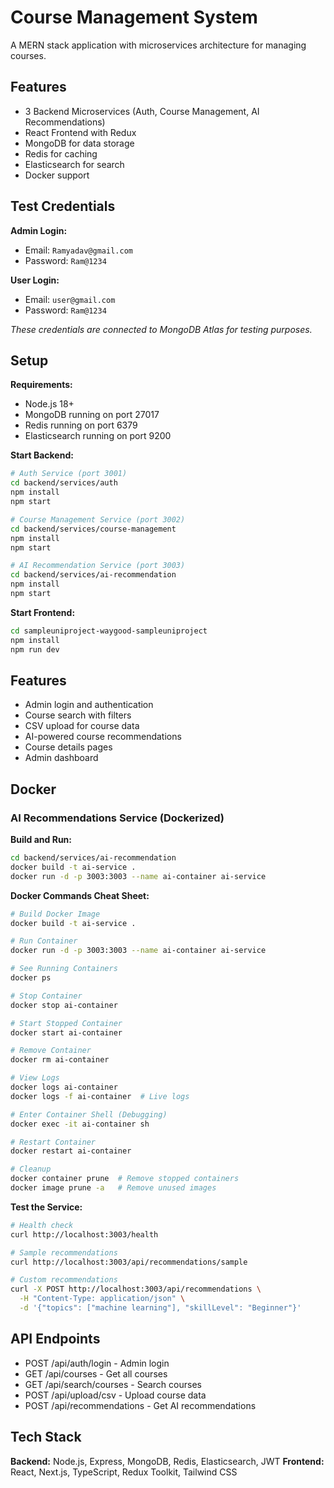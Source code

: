 # Course Management System

A MERN stack application with microservices architecture for managing courses.

## Features

- 3 Backend Microservices (Auth, Course Management, AI Recommendations)
- React Frontend with Redux
- MongoDB for data storage
- Redis for caching
- Elasticsearch for search
- Docker support

## Test Credentials

**Admin Login:**
- Email: `Ramyadav@gmail.com`
- Password: `Ram@1234`

**User Login:**
- Email: `user@gmail.com`
- Password: `Ram@1234`

*These credentials are connected to MongoDB Atlas for testing purposes.*

## Setup

**Requirements:**
- Node.js 18+
- MongoDB running on port 27017
- Redis running on port 6379
- Elasticsearch running on port 9200

**Start Backend:**
```bash
# Auth Service (port 3001)
cd backend/services/auth
npm install
npm start

# Course Management Service (port 3002)
cd backend/services/course-management
npm install
npm start

# AI Recommendation Service (port 3003)
cd backend/services/ai-recommendation
npm install
npm start
```

**Start Frontend:**
```bash
cd sampleuniproject-waygood-sampleuniproject
npm install
npm run dev
```

## Features

- Admin login and authentication
- Course search with filters
- CSV upload for course data
- AI-powered course recommendations
- Course details pages
- Admin dashboard

## Docker

### AI Recommendations Service (Dockerized)

**Build and Run:**
```bash
cd backend/services/ai-recommendation
docker build -t ai-service .
docker run -d -p 3003:3003 --name ai-container ai-service
```

**Docker Commands Cheat Sheet:**
```bash
# Build Docker Image
docker build -t ai-service .

# Run Container
docker run -d -p 3003:3003 --name ai-container ai-service

# See Running Containers
docker ps

# Stop Container
docker stop ai-container

# Start Stopped Container
docker start ai-container

# Remove Container
docker rm ai-container

# View Logs
docker logs ai-container
docker logs -f ai-container  # Live logs

# Enter Container Shell (Debugging)
docker exec -it ai-container sh

# Restart Container
docker restart ai-container

# Cleanup
docker container prune  # Remove stopped containers
docker image prune -a   # Remove unused images
```

**Test the Service:**
```bash
# Health check
curl http://localhost:3003/health

# Sample recommendations
curl http://localhost:3003/api/recommendations/sample

# Custom recommendations
curl -X POST http://localhost:3003/api/recommendations \
  -H "Content-Type: application/json" \
  -d '{"topics": ["machine learning"], "skillLevel": "Beginner"}'
```

## API Endpoints

- POST /api/auth/login - Admin login
- GET /api/courses - Get all courses
- GET /api/search/courses - Search courses
- POST /api/upload/csv - Upload course data
- POST /api/recommendations - Get AI recommendations

## Tech Stack

**Backend:** Node.js, Express, MongoDB, Redis, Elasticsearch, JWT
**Frontend:** React, Next.js, TypeScript, Redux Toolkit, Tailwind CSS